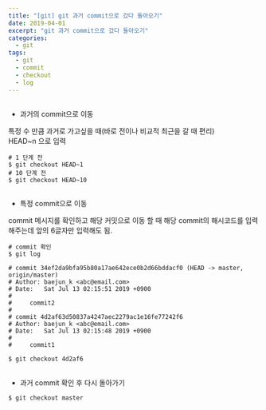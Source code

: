 ```yaml
---
title: "[git] git 과거 commit으로 갔다 돌아오기"
date: 2019-04-01
excerpt: "git 과거 commit으로 갔다 돌아오기"
categories:
  - git
tags:
  - git
  - commit
  - checkout
  - log
---  
```


##  
* 과거의 commit으로 이동  
  
특정 수 만큼 과거로 가고싶을 때(바로 전이나 비교적 최근을 갈 때 편리)  
HEAD~n 으로 입력

``` console
# 1 단계 전
$ git checkout HEAD~1
# 10 단계 전
$ git checkout HEAD~10
```  

##  
* 특정 commit으로 이동  
  
commit 메시지를 확인하고 해당 커밋으로 이동 할 때
해당 commit의 해시코드를 입력해주는데 앞의 6글자만 입력해도 됨.
  
``` console
# commit 확인
$ git log

# commit 34ef2da9bfa95b80a17ae642ece0b2d66bddacf0 (HEAD -> master, origin/master)
# Author: baejun_k <abc@email.com>
# Date:   Sat Jul 13 02:15:51 2019 +0900
# 
#     commit2
# 
# commit 4d2af63d50837a4247aec2279ac1e16fe77242f6
# Author: baejun_k <abc@email.com>
# Date:   Sat Jul 13 02:15:48 2019 +0900
# 
#     commit1

$ git checkout 4d2af6
```  

##  
* 과거 commit 확인 후 다시 돌아가기
  
``` console
$ git checkout master
``` 
